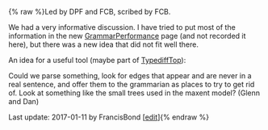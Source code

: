 {% raw %}Led by DPF and FCB, scribed by FCB.

We had a very informative discussion. I have tried to put most of the
information in the new [GrammarPerformance](https://blog.inductorsoftware.com/docsproto/tools/GrammarPerformance) page
(and not recorded it here), but there was a new idea that did not fit
well there.

An idea for a useful tool (maybe part of [TypediffTop](/Type%20Diff)):

Could we parse something, look for edges that appear and are never in a
real sentence, and offer them to the grammarian as places to try to get
rid of. Look at something like the small trees used in the maxent model?
(Glenn and Dan)

Last update: 2017-01-11 by FrancisBond [[edit](https://github.com/delph-in/docs/wiki/CapitolHillPerformance/_edit)]{% endraw %}
